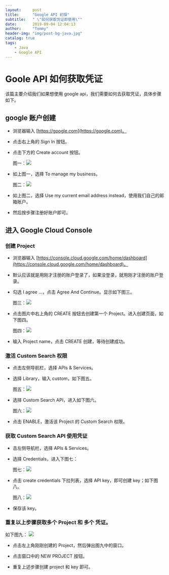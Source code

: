 ```yaml
---
layout:     post
title:      "Google API 初探"
subtitle:   " \"如何获取凭证即使用\""
date:       2019-09-04 12:04:13
author:     "Tommy"
header-img: "img/post-bg-java.jpg"
catalog: true
tags:
    - Java
    - Google API
---
```


# Goole API 如何获取凭证
该篇主要介绍我们如果想使用 google api，我们需要如何去获取凭证，具体步骤如下。

## google 账户创建

- 浏览器输入 [https://google.com](https://google.com)。

- 点击右上角的 Sign In 按钮。

- 点击下方的 Create account 按钮。

    图一：<img src="/img/google/googleapi/1.png">

- 如上图一，选择 To manage my business。

    图二：<img src="/img/google/googleapi/2.png">  

- 如上图二，选择 Use my current email address instead，使用我们自己的邮箱账户。

- 然后按步骤注册好账户即可。

## 进入 Google Cloud Console

### 创建 Project

- 浏览器输入 [https://console.cloud.google.com/home/dashboard](https://console.cloud.google.com/home/dashboard)。

- 默认应该就是用刚才注册的账户登录了，如果没登录，就用刚才注册的账户登录。

- 勾选 I agree ...，点击 Agree And Continue。显示如下图三。
    
    图三：<img src="/img/google/googleapi/3.png">
   
- 点击图片中右上角的 CREATE 按钮去创建第一个 Project。进入创建页面，如下图四。

    图四：<img src="/img/google/googleapi/4.png">
    
- 输入 Project name，点击 CREATE 创建，等待创建成功。

### 激活 Custom Search 权限

- 点击左侧导航栏，选择 APIs & Services。

- 选择 Library，输入 custom，如下图五。
    
    图五：<img src="/img/google/googleapi/5.png">
    
- 选择 Custom Search API，进入如下图六。

    图六：<img src="/img/google/googleapi/6.png">
    
- 点击 ENABLE，激活该 Project 的 Custom Search 权限。

### 获取 Custom Search API 使用凭证

- 击左侧导航栏，选择 APIs & Services。

- 选择 Credentials，进入下图七：

    图七：<img src="/img/google/googleapi/7.png">
    
- 点击 create credentials 下拉列表，选择 API key，即可创建 key；如下图八。

    图八：<img src="/img/google/googleapi/8.png">

- 保存该 key。

### 重复以上步骤获取多个 Project 和 多个 凭证。
如下图九：
<img src="/img/google/googleapi/9.png">

- 点击左上角刚刚创建的 Project，然后弹出图九中的窗口。

- 点击窗口中的 NEW PROJECT 按钮。

- 重复上述步骤创建 project 和 key 即可。